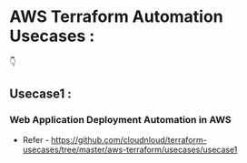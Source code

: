 # AWS Terraform Automation Usecases :
👇
## Usecase1 :
### Web Application Deployment Automation in AWS
  * Refer -  https://github.com/cloudnloud/terraform-usecases/tree/master/aws-terraform/usecases/usecase1
